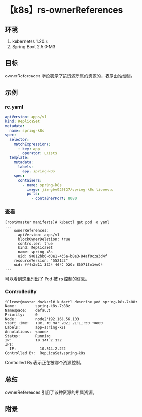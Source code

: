 # 【k8s】rs-ownerReferences

## 环境

1. kubernetes 1.20.4
2. Spring Boot 2.5.0-M3

## 目标

ownerReferences 字段表示了该资源所属的资源的，表示由谁控制。

## 示例

### rc.yaml

```yaml
apiVersion: apps/v1
kind: ReplicaSet
metadata:
  name: spring-k8s
spec:
  selector:
    matchExpressions:
      - key: app
        operator: Exists
  template:
    metadata:
      labels:
        app: spring-k8s
    spec:
      containers:
        - name: spring-k8s
          image: jiangbo920827/spring-k8s:liveness
          ports:
            - containerPort: 8080
```

### 查看

```
[root@master manifests]# kubectl get pod -o yaml
...
    ownerReferences:
    - apiVersion: apps/v1
      blockOwnerDeletion: true
      controller: true
      kind: ReplicaSet
      name: spring-k8s
      uid: 90812bb6-d0e1-455a-b8e3-84af0c2a3d4f
    resourceVersion: "552132"
    uid: ff4e2d11-3524-4647-929c-539715e10e94
...
```

可以看到这里列出了 Pod 被 rs 控制的信息。

### ControlledBy

```
^C[root@master docker]# kubectl describe pod spring-k8s-7s88z
Name:         spring-k8s-7s88z
Namespace:    default
Priority:     0
Node:         node2/192.168.56.103
Start Time:   Tue, 30 Mar 2021 21:11:50 +0800
Labels:       app=spring-k8s
Annotations:  <none>
Status:       Running
IP:           10.244.2.232
IPs:
  IP:           10.244.2.232
Controlled By:  ReplicaSet/spring-k8s
```

Controlled By 表示正在被哪个资源控制。

## 总结

ownerReferences 引用了该种资源的所属资源。

## 附录
